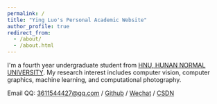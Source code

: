 ```yaml
---
permalink: /
title: "Ying Luo's Personal Academic Website"
author_profile: true
redirect_from: 
  - /about/
  - /about.html
---
```


I'm a fourth year undergraduate student from [HNU, HUNAN NORMAL UNIVERSITY](https://www.hunnu.edu.cn/). My research interest includes computer vision, computer graphics, machine learning, and computational photography.

Email QQ: 3611544427@qq.com / [Github](https://github.com/yingluo2002) / [Wechat](../images/wechat.jpg) / [CSDN](https://blog.csdn.net/sixibiheye)


